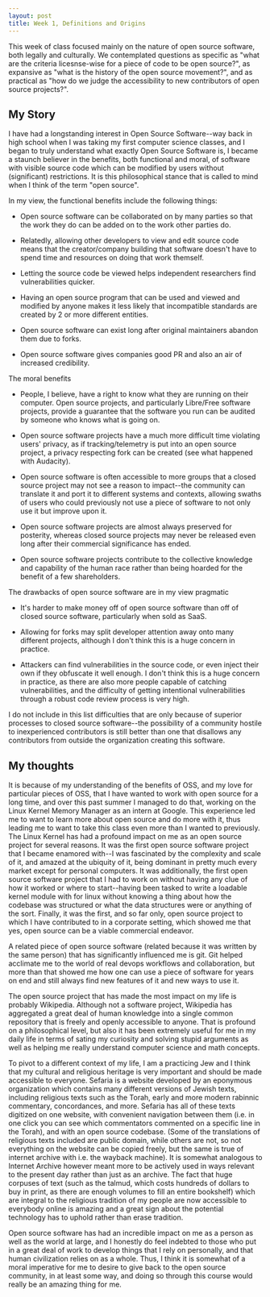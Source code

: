 ```yaml
---
layout: post
title: Week 1, Definitions and Origins
---
```


This week of class focused mainly on the nature of open source software, both legally and culturally. We contemplated questions as specific as "what are the criteria licesnse-wise for a piece of code to be open source?", as expansive as "what is the history of the open source movement?", and as practical as "how do we judge the accessibility to new contributors of open source projects?".

## My Story

I have had a longstanding interest in Open Source Software--way back in high school when I was taking my first computer science classes, and I began to truly understand what exactly Open Source Software is, I became a staunch believer in the benefits, both functional and moral, of software with visible source code which can be modified by users without (significant) restrictions. It is this philosophical stance that is called to mind when I think of the term "open source".

<!--more-->

In my view, the functional benefits include the following things:

- Open source software can be collaborated on by many parties so that the work they do can be added on to the work other parties do.

- Relatedly, allowing other developers to view and edit source code means that the creator/company building that software doesn't have to spend time and resources on doing that work themself.

- Letting the source code be viewed helps independent researchers find vulnerabilities quicker.

- Having an open source program that can be used and viewed and modified by anyone makes it less likely that incompatible standards are created by 2 or more different entities.

- Open source software can exist long after original maintainers abandon them due to forks.

- Open source software gives companies good PR and also an air of increased credibility.

The moral benefits 

- People, I believe, have a right to know what they are running on their computer. Open source projects, and particularly Libre/Free software projects, provide a guarantee that the software you run can be audited by someone who knows what is going on.

- Open source software projects have a much more difficult time violating users' privacy, as if tracking/telemetry is put into an open source project, a privacy respecting fork can be created (see what happened with Audacity).

- Open source software is often accessible to more groups that a closed source project may not see a reason to impact--the community can translate it and port it to different systems and contexts, allowing swaths of users who could previously not use a piece of software to not only use it but improve upon it.

- Open source software projects are almost always preserved for posterity, whereas closed source projects may never be released even long after their commercial significance has ended.

- Open source software projects contribute to the collective knowledge and capability of the human race rather than being hoarded for the benefit of a few shareholders.

The drawbacks of open source software are in my view pragmatic

- It's harder to make money off of open source software than off of closed source software, particularly when sold as SaaS.

- Allowing for forks may split developer attention away onto many different projects, although I don't think this is a huge concern in practice.

- Attackers can find vulnerabilities in the source code, or even inject their own if they obfuscate it well enough. I don't think this is a huge concern in practice, as there are also more people capable of catching vulnerabilities, and the difficulty of getting intentional vulnerabilities through a robust code review process is very high.

I do not include in this list difficulties that are only because of superior processes to closed source software--the possibility of a community hostile to inexperienced contributors is still better than one that disallows any contributors from outside the organization creating this software.

## My thoughts

It is because of my understanding of the benefits of OSS, and my love for particular pieces of OSS, that I have wanted to work with open source for a long time, and over this past summer I managed to do that, working on the Linux Kernel Memory Manager as an intern at Google. This experience led me to want to learn more about open source and do more with it, thus leading me to want to take this class even more than I wanted to previously. The Linux Kernel has had a profound impact on me as an open source project for several reasons. It was the first open source software project that I became enamored with--I was fascinated by the complexity and scale of it, and amazed at the ubiquity of it, being dominant in pretty much every market except for personal computers. It was additionally, the first open source software project that I had to work on without having any clue of how it worked or where to start--having been tasked to write a loadable kernel module with for linux without knowing a thing about how the codebase was structured or what the data structures were or anything of the sort. Finally, it was the first, and so far only, open source project to which I have contributed to in a corporate setting, which showed me that yes, open source can be a viable commercial endeavor.

A related piece of open source software (related because it was written by the same person) that has significantly influenced me is git. Git helped acclimate me to the world of real devops workflows and collaboration, but more than that showed me how one can use a piece of software for years on end and still always find new features of it and new ways to use it.

The open source project that has made the most impact on my life is probably Wikipedia. Although not a software project, Wikipedia has aggregated a great deal of human knowledge into a single common repository that is freely and openly accessible to anyone. That is profound on a philosophical level, but also it has been extremely useful for me in my daily life in terms of sating my curiosity and solving stupid arguments as well as helping me really understand computer science and math concepts.

To pivot to a different context of my life, I am a practicing Jew and I think that my cultural and religious heritage is very important and should be made accessible to everyone. Sefaria is a website developed by an eponymous organization which contains many different versions of Jewish texts, including religious texts such as the Torah, early and more modern rabinnic commentary, concordances, and more. Sefaria has all of these texts digitized on one website, with convenient navigation between them (i.e. in one click you can see which commentators commented on a specific line in the Torah), and with an open source codebase. (Some of the translations of religious texts included are public domain, while others are not, so not everything on the website can be copied freely, but the same is true of internet archive with i.e. the wayback machine). It is somewhat analogous to Internet Archive however meant more to be actively used in ways relevant to the present day rather than just as an archive. The fact that huge corpuses of text (such as the talmud, which costs hundreds of dollars to buy in print, as there are enough volumes to fill an entire bookshelf) which are integral to the religious tradition of my people are now accessible to everybody online is amazing and a great sign about the potential technology has to uphold rather than erase tradition.

Open source software has had an incredible impact on me as a person as well as the world at large, and I honestly do feel indebted to those who put in a great deal of work to develop things that I rely on personally, and that human civilization relies on as a whole. Thus, I think it is somewhat of a moral imperative for me to desire to give back to the open source community, in at least some way, and doing so through this course would really be an amazing thing for me.
